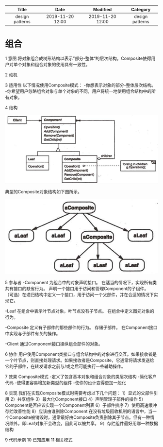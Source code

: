 | Title                | Date             | Modified         | Category          |
|:--------------------:|:----------------:|:----------------:|:-----------------:|
| design patterns      | 2019-11-20 12:00 | 2019-11-20 12:00 | design patterns   |

# 组合


1 意图
将对象组合成树形结构以表示”部分-整体“的层次结构。Composite使得用户对单个对象和组合对象的使用具有一致性。

2 动机

3 适用性
以下情况使用Composite模式：
-你想表示对象的部分-整体层次结构。
-你希望用户忽略组合对象与单个对象的不同，用户将统一地使用组合结构中的所有对象。

4 结构

![](./images/composite.png)


典型的Composite对象结构如下图所示。

![](./images/composite-02.png)


5 参与者
-Component
为组合中的对象声明接口。
在适当的情况下，实现所有类共有接口的缺省行为。
声明一个接口用于访问和管理Component的子组件。
（可选）在递归结构中定义一个接口，用于访问一个父部件，并在合适的情况下实现它。

-Leaf
在组合中表示叶节点对象，叶节点没有子节点。
在组合中定义图元对象的行为。

-Composite
定义有子部件的那些部件的行为。
存储子部件。
在Component接口中实现与子部件有关的操作。

-Client
通过Component接口操纵组合部件的对象。

6 协作
用户使用Component类接口与组合结构中的对象进行交互。如果接收者是一个叶节点，则直接处理请求。如果接收者是Composite，它通常将请求发送给它的子部件，在转发请求之前与/或之后可能执行一些辅助操作。

7 效果
Composite模式
-定义了包含基本对象和组合对象的类层次结构
-简化客户代码
-使得更容易增加新类型的组件
-使你的设计变得更加一般化

8 实现
我们在实现Composite模式时需要考虑以下几个问题：
1）显式的父部件引用
2）共享组件
3）最大化Component接口
4）声明管理子部件的操作
5）Component是否应该实现一个Component列表
6）子部件排序
7）使用高速缓冲存贮改善性能
8）应该由谁删除Component 在没有垃圾回收机制的语言中，当一个Composite被销毁时，通常最好由Composite负责删除其子节点。但有一种情况除外，即Leaf对象不会改变，因此可以被共享。
9）存贮组件最好用哪一种数据结构 


9 代码示例
10 已知应用
11 相关模式
